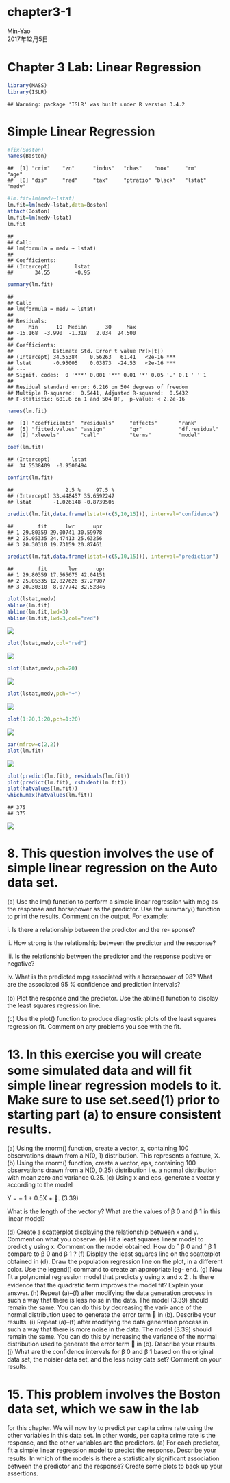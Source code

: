 # chapter3-1
Min-Yao  
2017年12月5日  

# Chapter 3 Lab: Linear Regression


```r
library(MASS)
library(ISLR)
```

```
## Warning: package 'ISLR' was built under R version 3.4.2
```

# Simple Linear Regression


```r
#fix(Boston)
names(Boston)
```

```
##  [1] "crim"    "zn"      "indus"   "chas"    "nox"     "rm"      "age"    
##  [8] "dis"     "rad"     "tax"     "ptratio" "black"   "lstat"   "medv"
```

```r
#lm.fit=lm(medv~lstat)
lm.fit=lm(medv~lstat,data=Boston)
attach(Boston)
lm.fit=lm(medv~lstat)
lm.fit
```

```
## 
## Call:
## lm(formula = medv ~ lstat)
## 
## Coefficients:
## (Intercept)        lstat  
##       34.55        -0.95
```

```r
summary(lm.fit)
```

```
## 
## Call:
## lm(formula = medv ~ lstat)
## 
## Residuals:
##     Min      1Q  Median      3Q     Max 
## -15.168  -3.990  -1.318   2.034  24.500 
## 
## Coefficients:
##             Estimate Std. Error t value Pr(>|t|)    
## (Intercept) 34.55384    0.56263   61.41   <2e-16 ***
## lstat       -0.95005    0.03873  -24.53   <2e-16 ***
## ---
## Signif. codes:  0 '***' 0.001 '**' 0.01 '*' 0.05 '.' 0.1 ' ' 1
## 
## Residual standard error: 6.216 on 504 degrees of freedom
## Multiple R-squared:  0.5441,	Adjusted R-squared:  0.5432 
## F-statistic: 601.6 on 1 and 504 DF,  p-value: < 2.2e-16
```

```r
names(lm.fit)
```

```
##  [1] "coefficients"  "residuals"     "effects"       "rank"         
##  [5] "fitted.values" "assign"        "qr"            "df.residual"  
##  [9] "xlevels"       "call"          "terms"         "model"
```

```r
coef(lm.fit)
```

```
## (Intercept)       lstat 
##  34.5538409  -0.9500494
```

```r
confint(lm.fit)
```

```
##                 2.5 %     97.5 %
## (Intercept) 33.448457 35.6592247
## lstat       -1.026148 -0.8739505
```

```r
predict(lm.fit,data.frame(lstat=(c(5,10,15))), interval="confidence")
```

```
##        fit      lwr      upr
## 1 29.80359 29.00741 30.59978
## 2 25.05335 24.47413 25.63256
## 3 20.30310 19.73159 20.87461
```

```r
predict(lm.fit,data.frame(lstat=(c(5,10,15))), interval="prediction")
```

```
##        fit       lwr      upr
## 1 29.80359 17.565675 42.04151
## 2 25.05335 12.827626 37.27907
## 3 20.30310  8.077742 32.52846
```

```r
plot(lstat,medv)
abline(lm.fit)
abline(lm.fit,lwd=3)
abline(lm.fit,lwd=3,col="red")
```

![](chapter3-1_files/figure-html/unnamed-chunk-2-1.png)<!-- -->

```r
plot(lstat,medv,col="red")
```

![](chapter3-1_files/figure-html/unnamed-chunk-2-2.png)<!-- -->

```r
plot(lstat,medv,pch=20)
```

![](chapter3-1_files/figure-html/unnamed-chunk-2-3.png)<!-- -->

```r
plot(lstat,medv,pch="+")
```

![](chapter3-1_files/figure-html/unnamed-chunk-2-4.png)<!-- -->

```r
plot(1:20,1:20,pch=1:20)
```

![](chapter3-1_files/figure-html/unnamed-chunk-2-5.png)<!-- -->

```r
par(mfrow=c(2,2))
plot(lm.fit)
```

![](chapter3-1_files/figure-html/unnamed-chunk-2-6.png)<!-- -->

```r
plot(predict(lm.fit), residuals(lm.fit))
plot(predict(lm.fit), rstudent(lm.fit))
plot(hatvalues(lm.fit))
which.max(hatvalues(lm.fit))
```

```
## 375 
## 375
```

![](chapter3-1_files/figure-html/unnamed-chunk-2-7.png)<!-- -->

# 8. This question involves the use of simple linear regression on the Auto data set.

(a) Use the lm() function to perform a simple linear regression with
mpg as the response and horsepower as the predictor. Use the
summary() function to print the results. Comment on the output.
For example:

i. Is there a relationship between the predictor and the re-
sponse?

ii. How strong is the relationship between the predictor and
the response?

iii. Is the relationship between the predictor and the response
positive or negative?

iv. What is the predicted mpg associated with a horsepower of
98? What are the associated 95 % conﬁdence and prediction
intervals?

(b) Plot the response and the predictor. Use the abline() function
to display the least squares regression line.

(c) Use the plot() function to produce diagnostic plots of the least
squares regression ﬁt. Comment on any problems you see with
the ﬁt.

# 13. In this exercise you will create some simulated data and will ﬁt simple linear regression models to it. Make sure to use set.seed(1) prior to starting part (a) to ensure consistent results.

(a) Using the rnorm() function, create a vector, x, containing 100
observations drawn from a N(0, 1) distribution. This represents
a feature, X.
(b) Using the rnorm() function, create a vector, eps, containing 100
observations drawn from a N(0, 0.25) distribution i.e. a normal
distribution with mean zero and variance 0.25.
(c) Using x and eps, generate a vector y according to the model

Y = − 1 + 0.5X + . (3.39)

What is the length of the vector y? What are the values of β 0
and β 1 in this linear model?

(d) Create a scatterplot displaying the relationship between x and
y. Comment on what you observe.
(e) Fit a least squares linear model to predict y using x. Comment
on the model obtained. How do
ˆ
β 0 and
ˆ
β 1 compare to β 0 and
β 1 ?
(f) Display the least squares line on the scatterplot obtained in (d).
Draw the population regression line on the plot, in a diﬀerent
color. Use the legend() command to create an appropriate leg-
end.
(g) Now ﬁt a polynomial regression model that predicts y using x
and x
2
. Is there evidence that the quadratic term improves the
model ﬁt? Explain your answer.
(h) Repeat (a)–(f) after modifying the data generation process in
such a way that there is less noise in the data. The model (3.39)
should remain the same. You can do this by decreasing the vari-
ance of the normal distribution used to generate the error term
 in (b). Describe your results.
(i) Repeat (a)–(f) after modifying the data generation process in
such a way that there is more noise in the data. The model
(3.39) should remain the same. You can do this by increasing
the variance of the normal distribution used to generate the
error term  in (b). Describe your results.
(j) What are the conﬁdence intervals for β 0 and β 1 based on the
original data set, the noisier data set, and the less noisy data
set? Comment on your results.

# 15. This problem involves the Boston data set, which we saw in the lab
for this chapter. We will now try to predict per capita crime rate
using the other variables in this data set. In other words, per capita
crime rate is the response, and the other variables are the predictors.
(a) For each predictor, ﬁt a simple linear regression model to predict
the response. Describe your results. In which of the models is
there a statistically signiﬁcant association between the predictor
and the response? Create some plots to back up your assertions.


